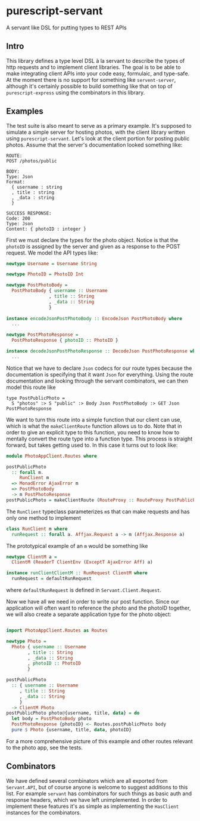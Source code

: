 # purescript-servant
A servant like DSL for putting types to REST APIs

## Intro
This library defines a type level DSL à la servant to describe the types of http requests and to implement client libraries. The goal is to be able to make integrating client APIs into your code easy, formulaic, and type-safe. At the moment there is no support for something like `servent-server`, although it's certainly possible to build something like that on top of `purescript-express` using the combinators in this library.

## Examples
The test suite is also meant to serve as a primary example. It's supposed to simulate a simple server for hosting photos, with the client library written using `purescript-servant`. Let's look at the client portion for posting public photos. Assume that the server's documentation looked something like:


```
ROUTE:
POST /photos/public

BODY:
Type: Json
Format:
  { username : string
  , title : string
  , _data : string
  }

SUCCESS RESPONSE:
Code: 200
Type: Json
Content: { photoID : integer }
```

First we must declare the types for the photo object. Notice is that the `photoID` is assigned by the server and given as a response to the POST request. We model the API types like:

```purescript
newtype Username = Username String

newtype PhotoID = PhotoID Int

newtype PostPhotoBody =
  PostPhotoBody { username :: Username
                , title :: String
                , _data :: String
                }
            
instance encodeJsonPostPhotoBody :: EncodeJson PostPhotoBody where
  ...

newtype PostPhotoResponse =
  PostPhotoResponse { photoID :: PhotoID }

instance decodeJsonPostPhotoResponse :: DecodeJson PostPhotoResponse where
  ...
```

Notice that we have to declare `Json` codecs for our route types because the documentation is specifying that it want `Json` for everything. Using the route documentation and looking through the servant combinators, we can then model this route like

```
type PostPublicPhoto =
  S "photos" :> S "public" :> Body Json PostPhotoBody :> GET Json PostPhotoResponse

```

We want to turn this route into a simple function that our client can use, which is what the `makeClientRoute` function allows us to do. Note that in order to give an explicit type to this function, you need to know how to mentally convert the route type into a function type. This process is straight forward, but takes getting used to. In this case it turns out to look like:

```purescript
module PhotoAppClient.Routes where

postPublicPhoto
  :: forall m.
     RunClient m
  => MonadError AjaxError m
  => PostPhotoBody
  -> m PostPhotoResponse
postPublicPhoto = makeClientRoute (RouteProxy :: RouteProxy PostPublicPhoto)
```

The `RunClient` typeclass parameterizes `m`s that can make requests and has only one method to implement

```purescript
class RunClient m where
  runRequest :: forall a. Affjax.Request a -> m (Affjax.Response a)
```

The prototypical example of an `m` would be something like 

```purescript
newtype ClientM a =
  ClientM (ReaderT ClientEnv (ExceptT AjaxError Aff) a) 

instance runClientClientM :: RunRequest ClientM where
  runRequest = defaultRunRequest
```

where `defaultRunRequest` is defined in `Servant.Client.Request`.

Now we have all we need in order to write our post function. Since our application will often want to reference the photo and the photoID together, we will also create a separate application type for the photo object:

```purescript

import PhotoAppClient.Routes as Routes

newtype Photo =
  Photo { username :: Username
        , title :: String
        , _data :: String
        , photoID :: PhotoID
        }

postPublicPhoto
  :: { username :: Username
     , title :: String
     , _data :: String
     }
  -> ClientM Photo
postPublicPhoto photo@{username, title, data} = do
  let body = PostPhotoBody photo
  PostPhotoResponse {photoID} <- Routes.postPublicPhoto body
  pure $ Photo {username, title, data, photoID}

```

For a more comprehensive picture of this example and other routes relevant to the photo app, see the tests.

## Combinators

We have defined several combinators which are all exported from `Servant.API`, but of course anyone is welcome to suggest additions to this list. For example `servant` has combinators for such things as basic auth and response headers, which we have left unimplemented. In order to implement these features it's as simple as implementing the `HasClient` instances for the combinators.
